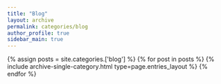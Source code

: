 ```yaml
---
title: "Blog"
layout: archive
permalink: categories/blog
author_profile: true
sidebar_main: true
---
```



{% assign posts = site.categories.['blog'] %}
{% for post in posts %} {% include archive-single-category.html type=page.entries_layout %} {% endfor %}